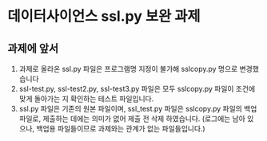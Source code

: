 # 데이터사이언스 ssl.py 보완 과제 
## 과제에 앞서
1) 과제로 올라온 ssl.py 파일은 프로그램명 지정이 불가해 sslcopy.py 명으로 변경했습니다   
2) ssl-test.py, ssl-test2.py, ssl-test3.py 파일은 모두 sslcopy.py 파일이 조건에 맞게 돌아가는 지 확인하는 테스트 파일입니다.  
3) ssl.py 파일은 기존의 원본 파일이며, ssl_test.py 파일은 sslcopy.py 파일의 백업 파일로, 제출하는 데에는 의미가 없어 제출 전 삭제 하였습니다. (로그에는 남아 있으나, 백업용 파일들이므로 과제와는 관계가 없는 파일들입니다.)   
